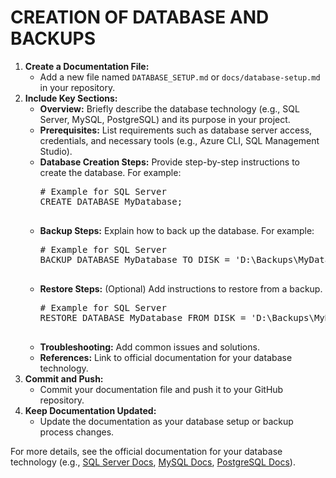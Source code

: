 # CREATION OF DATABASE AND BACKUPS<!DOCTYPE html>

 </p>
    <ol>
        <li>
            <strong>Create a Documentation File:</strong>
            <ul>
                <li>Add a new file named <code>DATABASE_SETUP.md</code> or <code>docs/database-setup.md</code> in your repository.</li>
            </ul>
        </li>
        <li>
            <strong>Include Key Sections:</strong>
            <ul>
                <li><strong>Overview:</strong> Briefly describe the database technology (e.g., SQL Server, MySQL, PostgreSQL) and its purpose in your project.</li>
                <li><strong>Prerequisites:</strong> List requirements such as database server access, credentials, and necessary tools (e.g., Azure CLI, SQL Management Studio).</li>
                <li><strong>Database Creation Steps:</strong> Provide step-by-step instructions to create the database. For example:
                    <pre>
# Example for SQL Server
CREATE DATABASE MyDatabase;
                    </pre>
                </li>
                <li><strong>Backup Steps:</strong> Explain how to back up the database. For example:
                    <pre>
# Example for SQL Server
BACKUP DATABASE MyDatabase TO DISK = 'D:\Backups\MyDatabase.bak';
                    </pre>
                </li>
                <li><strong>Restore Steps:</strong> (Optional) Add instructions to restore from a backup.
                    <pre>
# Example for SQL Server
RESTORE DATABASE MyDatabase FROM DISK = 'D:\Backups\MyDatabase.bak';
                    </pre>
                </li>
                <li><strong>Troubleshooting:</strong> Add common issues and solutions.</li>
                <li><strong>References:</strong> Link to official documentation for your database technology.</li>
            </ul>
        </li>
        <li>
            <strong>Commit and Push:</strong>
            <ul>
                <li>Commit your documentation file and push it to your GitHub repository.</li>
            </ul>
        </li>
        <li>
            <strong>Keep Documentation Updated:</strong>
            <ul>
                <li>Update the documentation as your database setup or backup process changes.</li>
            </ul>
        </li>
    </ol>
    <p>
        For more details, see the official documentation for your database technology (e.g., 
        <a href="https://learn.microsoft.com/en-us/sql/" target="_blank">SQL Server Docs</a>, 
        <a href="https://dev.mysql.com/doc/" target="_blank">MySQL Docs</a>, 
        <a href="https://www.postgresql.org/docs/" target="_blank">PostgreSQL Docs</a>).
    </p>
</body>
</html>
